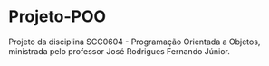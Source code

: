 # Projeto-POO
Projeto da disciplina SCC0604 - Programação Orientada a Objetos, ministrada pelo professor José Rodrigues Fernando Júnior.
